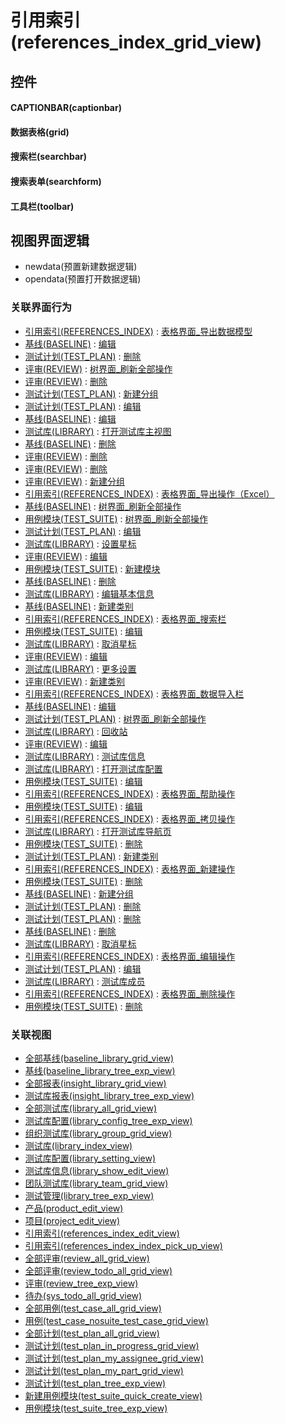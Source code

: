 # 引用索引(references_index_grid_view)  <!-- {docsify-ignore-all} -->



## 控件
#### CAPTIONBAR(captionbar)
#### 数据表格(grid)
#### 搜索栏(searchbar)
#### 搜索表单(searchform)
#### 工具栏(toolbar)

## 视图界面逻辑
  * newdata(预置新建数据逻辑)
  * opendata(预置打开数据逻辑)


### 关联界面行为
  * [引用索引(REFERENCES_INDEX)](module/Base/references_index) : [表格界面_导出数据模型](module/Base/references_index#界面行为)
  * [基线(BASELINE)](module/Base/baseline) : [编辑](module/Base/baseline#界面行为)
  * [测试计划(TEST_PLAN)](module/TestMgmt/test_plan) : [删除](module/TestMgmt/test_plan#界面行为)
  * [评审(REVIEW)](module/TestMgmt/review) : [树界面_刷新全部操作](module/TestMgmt/review#界面行为)
  * [评审(REVIEW)](module/TestMgmt/review) : [删除](module/TestMgmt/review#界面行为)
  * [测试计划(TEST_PLAN)](module/TestMgmt/test_plan) : [新建分组](module/TestMgmt/test_plan#界面行为)
  * [测试计划(TEST_PLAN)](module/TestMgmt/test_plan) : [编辑](module/TestMgmt/test_plan#界面行为)
  * [基线(BASELINE)](module/Base/baseline) : [编辑](module/Base/baseline#界面行为)
  * [测试库(LIBRARY)](module/TestMgmt/library) : [打开测试库主视图](module/TestMgmt/library#界面行为)
  * [基线(BASELINE)](module/Base/baseline) : [删除](module/Base/baseline#界面行为)
  * [评审(REVIEW)](module/TestMgmt/review) : [删除](module/TestMgmt/review#界面行为)
  * [评审(REVIEW)](module/TestMgmt/review) : [删除](module/TestMgmt/review#界面行为)
  * [评审(REVIEW)](module/TestMgmt/review) : [新建分组](module/TestMgmt/review#界面行为)
  * [引用索引(REFERENCES_INDEX)](module/Base/references_index) : [表格界面_导出操作（Excel）](module/Base/references_index#界面行为)
  * [基线(BASELINE)](module/Base/baseline) : [树界面_刷新全部操作](module/Base/baseline#界面行为)
  * [用例模块(TEST_SUITE)](module/TestMgmt/test_suite) : [树界面_刷新全部操作](module/TestMgmt/test_suite#界面行为)
  * [测试计划(TEST_PLAN)](module/TestMgmt/test_plan) : [编辑](module/TestMgmt/test_plan#界面行为)
  * [测试库(LIBRARY)](module/TestMgmt/library) : [设置星标](module/TestMgmt/library#界面行为)
  * [评审(REVIEW)](module/TestMgmt/review) : [编辑](module/TestMgmt/review#界面行为)
  * [用例模块(TEST_SUITE)](module/TestMgmt/test_suite) : [新建模块](module/TestMgmt/test_suite#界面行为)
  * [基线(BASELINE)](module/Base/baseline) : [删除](module/Base/baseline#界面行为)
  * [测试库(LIBRARY)](module/TestMgmt/library) : [编辑基本信息](module/TestMgmt/library#界面行为)
  * [基线(BASELINE)](module/Base/baseline) : [新建类别](module/Base/baseline#界面行为)
  * [引用索引(REFERENCES_INDEX)](module/Base/references_index) : [表格界面_搜索栏](module/Base/references_index#界面行为)
  * [用例模块(TEST_SUITE)](module/TestMgmt/test_suite) : [编辑](module/TestMgmt/test_suite#界面行为)
  * [测试库(LIBRARY)](module/TestMgmt/library) : [取消星标](module/TestMgmt/library#界面行为)
  * [评审(REVIEW)](module/TestMgmt/review) : [编辑](module/TestMgmt/review#界面行为)
  * [测试库(LIBRARY)](module/TestMgmt/library) : [更多设置](module/TestMgmt/library#界面行为)
  * [评审(REVIEW)](module/TestMgmt/review) : [新建类别](module/TestMgmt/review#界面行为)
  * [引用索引(REFERENCES_INDEX)](module/Base/references_index) : [表格界面_数据导入栏](module/Base/references_index#界面行为)
  * [基线(BASELINE)](module/Base/baseline) : [编辑](module/Base/baseline#界面行为)
  * [测试计划(TEST_PLAN)](module/TestMgmt/test_plan) : [树界面_刷新全部操作](module/TestMgmt/test_plan#界面行为)
  * [测试库(LIBRARY)](module/TestMgmt/library) : [回收站](module/TestMgmt/library#界面行为)
  * [评审(REVIEW)](module/TestMgmt/review) : [编辑](module/TestMgmt/review#界面行为)
  * [测试库(LIBRARY)](module/TestMgmt/library) : [测试库信息](module/TestMgmt/library#界面行为)
  * [测试库(LIBRARY)](module/TestMgmt/library) : [打开测试库配置](module/TestMgmt/library#界面行为)
  * [用例模块(TEST_SUITE)](module/TestMgmt/test_suite) : [编辑](module/TestMgmt/test_suite#界面行为)
  * [引用索引(REFERENCES_INDEX)](module/Base/references_index) : [表格界面_帮助操作](module/Base/references_index#界面行为)
  * [用例模块(TEST_SUITE)](module/TestMgmt/test_suite) : [编辑](module/TestMgmt/test_suite#界面行为)
  * [引用索引(REFERENCES_INDEX)](module/Base/references_index) : [表格界面_拷贝操作](module/Base/references_index#界面行为)
  * [测试库(LIBRARY)](module/TestMgmt/library) : [打开测试库导航页](module/TestMgmt/library#界面行为)
  * [用例模块(TEST_SUITE)](module/TestMgmt/test_suite) : [删除](module/TestMgmt/test_suite#界面行为)
  * [测试计划(TEST_PLAN)](module/TestMgmt/test_plan) : [新建类别](module/TestMgmt/test_plan#界面行为)
  * [引用索引(REFERENCES_INDEX)](module/Base/references_index) : [表格界面_新建操作](module/Base/references_index#界面行为)
  * [用例模块(TEST_SUITE)](module/TestMgmt/test_suite) : [删除](module/TestMgmt/test_suite#界面行为)
  * [基线(BASELINE)](module/Base/baseline) : [新建分组](module/Base/baseline#界面行为)
  * [测试计划(TEST_PLAN)](module/TestMgmt/test_plan) : [删除](module/TestMgmt/test_plan#界面行为)
  * [测试计划(TEST_PLAN)](module/TestMgmt/test_plan) : [删除](module/TestMgmt/test_plan#界面行为)
  * [基线(BASELINE)](module/Base/baseline) : [删除](module/Base/baseline#界面行为)
  * [测试库(LIBRARY)](module/TestMgmt/library) : [取消星标](module/TestMgmt/library#界面行为)
  * [引用索引(REFERENCES_INDEX)](module/Base/references_index) : [表格界面_编辑操作](module/Base/references_index#界面行为)
  * [测试计划(TEST_PLAN)](module/TestMgmt/test_plan) : [编辑](module/TestMgmt/test_plan#界面行为)
  * [测试库(LIBRARY)](module/TestMgmt/library) : [测试库成员](module/TestMgmt/library#界面行为)
  * [引用索引(REFERENCES_INDEX)](module/Base/references_index) : [表格界面_删除操作](module/Base/references_index#界面行为)
  * [用例模块(TEST_SUITE)](module/TestMgmt/test_suite) : [删除](module/TestMgmt/test_suite#界面行为)

### 关联视图
  * [全部基线(baseline_library_grid_view)](app/view/baseline_library_grid_view)
  * [基线(baseline_library_tree_exp_view)](app/view/baseline_library_tree_exp_view)
  * [全部报表(insight_library_grid_view)](app/view/insight_library_grid_view)
  * [测试库报表(insight_library_tree_exp_view)](app/view/insight_library_tree_exp_view)
  * [全部测试库(library_all_grid_view)](app/view/library_all_grid_view)
  * [测试库配置(library_config_tree_exp_view)](app/view/library_config_tree_exp_view)
  * [组织测试库(library_group_grid_view)](app/view/library_group_grid_view)
  * [测试库(library_index_view)](app/view/library_index_view)
  * [测试库配置(library_setting_view)](app/view/library_setting_view)
  * [测试库信息(library_show_edit_view)](app/view/library_show_edit_view)
  * [团队测试库(library_team_grid_view)](app/view/library_team_grid_view)
  * [测试管理(library_tree_exp_view)](app/view/library_tree_exp_view)
  * [产品(product_edit_view)](app/view/product_edit_view)
  * [项目(project_edit_view)](app/view/project_edit_view)
  * [引用索引(references_index_edit_view)](app/view/references_index_edit_view)
  * [引用索引(references_index_index_pick_up_view)](app/view/references_index_index_pick_up_view)
  * [全部评审(review_all_grid_view)](app/view/review_all_grid_view)
  * [全部评审(review_todo_all_grid_view)](app/view/review_todo_all_grid_view)
  * [评审(review_tree_exp_view)](app/view/review_tree_exp_view)
  * [待办(sys_todo_all_grid_view)](app/view/sys_todo_all_grid_view)
  * [全部用例(test_case_all_grid_view)](app/view/test_case_all_grid_view)
  * [用例(test_case_nosuite_test_case_grid_view)](app/view/test_case_nosuite_test_case_grid_view)
  * [全部计划(test_plan_all_grid_view)](app/view/test_plan_all_grid_view)
  * [测试计划(test_plan_in_progress_grid_view)](app/view/test_plan_in_progress_grid_view)
  * [测试计划(test_plan_my_assignee_grid_view)](app/view/test_plan_my_assignee_grid_view)
  * [测试计划(test_plan_my_part_grid_view)](app/view/test_plan_my_part_grid_view)
  * [测试计划(test_plan_tree_exp_view)](app/view/test_plan_tree_exp_view)
  * [新建用例模块(test_suite_quick_create_view)](app/view/test_suite_quick_create_view)
  * [用例模块(test_suite_tree_exp_view)](app/view/test_suite_tree_exp_view)

<script>
 const { createApp } = Vue
  createApp({
    data() {
      return {

      }
    }
  }).use(ElementPlus).mount('#app')
</script>